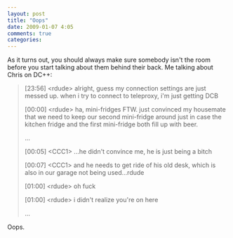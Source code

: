 ```yaml
---
layout: post
title: "Oops"
date: 2009-01-07 4:05
comments: true
categories: 
---
```


As it turns out, you should always make sure somebody isn't the room before you
start talking about them behind their back. Me talking about Chris on DC++:

> [23:56] &lt;rdude&gt; alright, guess my connection settings are just messed up. when i
> try to connect to teleproxy, i'm just getting DCB
>
> [00:00] &lt;rdude&gt;  ha, mini-fridges FTW. just convinced my housemate that we need
> to keep our second mini-fridge around just in case the kitchen fridge and the
> first mini-fridge both fill up with beer.
> 
> ...
> 
> [00:05] &lt;CCC1&gt;  ...he didn't convince me, he is just being a bitch
>
> [00:07] &lt;CCC1&gt; and he needs to get ride of his old desk, which is also in our
> garage not being used...rdude
> 
> [01:00] &lt;rdude&gt; oh fuck
>
> [01:00] &lt;rdude&gt; i didn't realize you're on here
> 
> ...

Oops.
